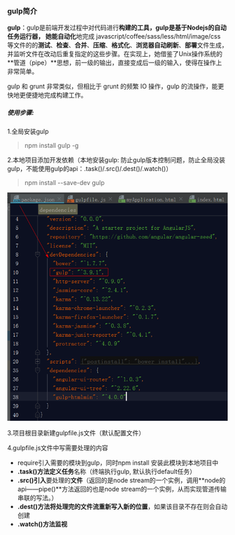 ### gulp简介

**gulp**：gulp是前端开发过程中对代码进行**构建的工具，**gulp是基于Nodejs的自动任务运行器， 她能**自动化**地完成 javascript/coffee/sass/less/html/image/css 等文件的的**测试**、**检查**、**合并**、**压缩**、**格式化**、**浏览器自动刷新**、**部署**文件生成，并监听文件在改动后重复指定的这些步骤。在实现上，她借鉴了Unix操作系统的**管道（pipe）**思想，前一级的输出，直接变成后一级的输入，使得在操作上非常简单。

gulp 和 grunt 非常类似，但相比于 grunt 的频繁 IO 操作，gulp 的流操作，能更快地更便捷地完成构建工作。

##### 使用步骤:

1.全局安装gulp

> npm install gulp -g

2.本地项目添加开发依赖（本地安装gulp: 防止gulp版本控制问题，防止全局没装gulp，不能使用gulp的api：.task\(\)/.src\(\)/.dest\(\)/.watch\(\)）

> npm install --save-dev gulp

![](/assets/import.png)

3.项目根目录新建gulpfile.js文件（默认配置文件）

4.gulpfile.js文件中写需要处理的内容

* require引入需要的模块到gulp，同时npm install 安装此模块到本地项目中
* **.task\(\)**方法**定义任务**名称（终端执行gulp, 默认执行default任务）
* **.src\(\)引入**要处理的**文件**（返回的是node stream的一个实例，调用**node的api——pipe\(\)**方法返回的也是node stream的一个实例，从而实现管道传输串联的写法。）
* **.dest\(\)**方法将处理完的文件流重新**写入新的位置**，如果该目录不存在则会自动创建
* **.watch\(\)**方法**监视**



